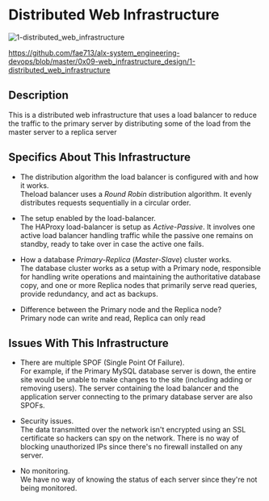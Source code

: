 # Distributed Web Infrastructure

![1-distributed_web_infrastructure](https://github.com/Astrokojo/alx-system_engineering-devops/assets/60085282/d84054ae-c157-4560-9068-9b245a1bf57d)

https://github.com/fae713/alx-system_engineering-devops/blob/master/0x09-web_infrastructure_design/1-distributed_web_infrastructure

## Description

This is a distributed web infrastructure that uses a load balancer to reduce the traffic to the primary server by distributing some of the load from the master server to a replica server

## Specifics About This Infrastructure

+ The distribution algorithm the load balancer is configured with and how it works.<br/>Theload balancer uses a *Round Robin* distribution algorithm. It evenly distributes requests sequentially in a circular order.

+ The setup enabled by the load-balancer.<br/>The HAProxy load-balancer is setup as *Active-Passive*. It involves one active load balancer handling traffic while the passive one remains on standby, ready to take over in case the active one fails.

+ How a database *Primary-Replica* (*Master-Slave*) cluster works.<br/>The database cluster works as a setup with a Primary node, responsible for handling write operations and maintaining the authoritative database copy, and one or more Replica nodes that primarily serve read queries, provide redundancy, and act as backups.

+ Difference between the Primary node and the Replica node?<br/> Primary node can write and read, Replica can only read

## Issues With This Infrastructure

+ There are multiple SPOF (Single Point Of Failure).<br/>For example, if the Primary MySQL database server is down, the entire site would be unable to make changes to the site (including adding or removing users). The server containing the load balancer and the application server connecting to the primary database server are also SPOFs.

+ Security issues.<br/>The data transmitted over the network isn't encrypted using an SSL certificate so hackers can spy on the network. There is no way of blocking unauthorized IPs since there's no firewall installed on any server.

+ No monitoring.<br/>We have no way of knowing the status of each server since they're not being monitored.
